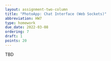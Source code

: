 ```yaml
---
layout: assignment-two-column
title: "PhotoApp: Chat Interface (Web Sockets)"
abbreviation: HW7
type: homework
due_date: 2022-03-08
ordering: 7
draft: 1
points: 20
---
```


TBD